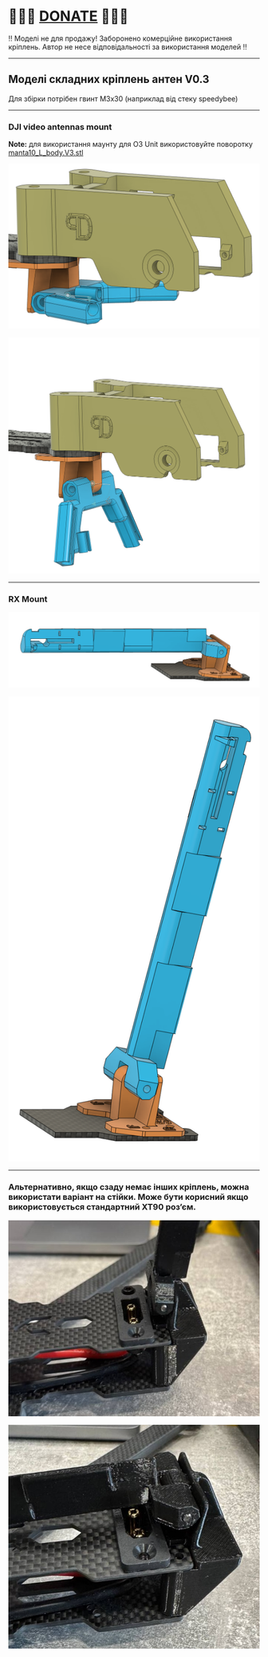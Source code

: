 
# 🍩🍩🍩 [DONATE](https://send.monobank.ua/jar/8GPxyGjM8E) 🍩🍩🍩

‼️ Моделі не для продажу! Заборонено комерційне використання кріплень. Автор не несе відповідальності за використання моделей ‼️

---

## Моделі складних кріплень антен V0.3

Для збірки потрібен гвинт M3x30 (наприклад від стеку speedybee)

---

### DJI video antennas mount

__Note:__ для використання маунту для O3 Unit використовуйте поворотку [manta10_L_body.V3.stl](/FPV_CAMERA_MOUNT/Povorotna/V3/manta10_L_body.V3.stl)

![](/FPV_ANT_mount/manta10/v0.3/media/1.jpg)

![](/FPV_ANT_mount/manta10/v0.3/media/2.jpg)


---

### RX Mount

![](/FPV_ANT_mount/manta10/v0.3/media/3.jpg)

![](/FPV_ANT_mount/manta10/v0.3/media/4.jpg)


---

### Альтернативно, якщо сзаду немає інших кріплень, можна використати варіант на стійки. Може бути корисний якщо використовується стандартний XT90 розʼєм.


![](/FPV_ANT_mount/manta10/v0.3/media/5.jpg)

![](/FPV_ANT_mount/manta10/v0.3/media/6.jpg)
